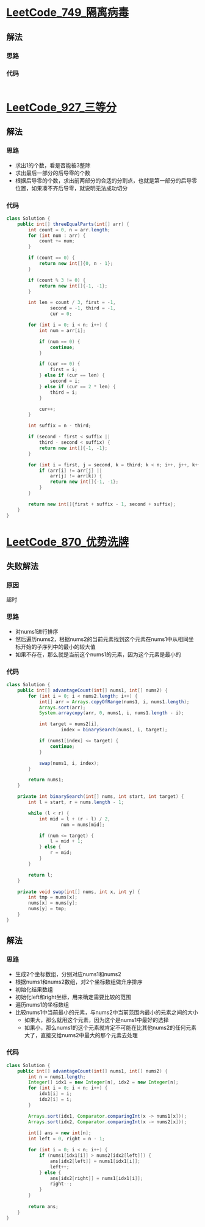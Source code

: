 # [LeetCode_749_隔离病毒](https://leetcode.cn/problems/contain-virus/)
## 解法
### 思路

### 代码
```java

```
# [LeetCode_927_三等分](https://leetcode.cn/problems/three-equal-parts/)
## 解法
### 思路
- 求出1的个数，看是否能被3整除
- 求出最后一部分的后导零的个数
- 根据后导零的个数，求出前两部分的合适的分割点，也就是第一部分的后导零位置，如果凑不齐后导零，就说明无法成功切分
### 代码
```java
class Solution {
    public int[] threeEqualParts(int[] arr) {
        int count = 0, n = arr.length;
        for (int num : arr) {
            count += num;
        }

        if (count == 0) {
            return new int[]{0, n - 1};
        }

        if (count % 3 != 0) {
            return new int[]{-1, -1};
        }

        int len = count / 3, first = -1,
                second = -1, third = -1,
                cur = 0;

        for (int i = 0; i < n; i++) {
            int num = arr[i];

            if (num == 0) {
                continue;
            }

            if (cur == 0) {
                first = i;
            } else if (cur == len) {
                second = i;
            } else if (cur == 2 * len) {
                third = i;
            }

            cur++;
        }

        int suffix = n - third;

        if (second - first < suffix ||
            third - second < suffix) {
            return new int[]{-1, -1};
        }

        for (int i = first, j = second, k = third; k < n; i++, j++, k++) {
            if (arr[i] != arr[j] ||
                arr[j] != arr[k]) {
                return new int[]{-1, -1};
            }
        }

        return new int[]{first + suffix - 1, second + suffix};
    }
}
```
# [LeetCode_870_优势洗牌](https://leetcode.cn/problems/advantage-shuffle/)
## 失败解法
### 原因
超时
### 思路
- 对nums1进行排序
- 然后遍历nums2，根据nums2的当前元素找到这个元素在nums1中从相同坐标开始的子序列中的最小的较大值
- 如果不存在，那么就是当前这个nums1的元素，因为这个元素是最小的
### 代码
```java
class Solution {
    public int[] advantageCount(int[] nums1, int[] nums2) {
        for (int i = 0; i < nums2.length; i++) {
            int[] arr = Arrays.copyOfRange(nums1, i, nums1.length);
            Arrays.sort(arr);
            System.arraycopy(arr, 0, nums1, i, nums1.length - i);

            int target = nums2[i],
                    index = binarySearch(nums1, i, target);

            if (nums1[index] <= target) {
                continue;
            }

            swap(nums1, i, index);
        }

        return nums1;
    }

    private int binarySearch(int[] nums, int start, int target) {
        int l = start, r = nums.length - 1;

        while (l < r) {
            int mid = l + (r - l) / 2,
                    num = nums[mid];

            if (num <= target) {
                l = mid + 1;
            } else {
                r = mid;
            }
        }

        return l;
    }

    private void swap(int[] nums, int x, int y) {
        int tmp = nums[x];
        nums[x] = nums[y];
        nums[y] = tmp;
    }
}
```
## 解法
### 思路
- 生成2个坐标数组，分别对应nums1和nums2
- 根据nums1和nums2数组，对2个坐标数组做升序排序
- 初始化结果数组
- 初始化left和right坐标，用来确定需要比较的范围
- 遍历nums1的坐标数组
- 比较nums1中当前最小的元素，与nums2中当前范围内最小的元素之间的大小
  - 如果大，那么就用这个元素，因为这个是nums1中最好的选择
  - 如果小，那么nums1的这个元素就肯定不可能在比其他nums2的任何元素大了，直接交给nums2中最大的那个元素去处理
### 代码
```java
class Solution {
    public int[] advantageCount(int[] nums1, int[] nums2) {
        int n = nums1.length;
        Integer[] idx1 = new Integer[n], idx2 = new Integer[n];
        for (int i = 0; i < n; i++) {
            idx1[i] = i;
            idx2[i] = i;
        }

        Arrays.sort(idx1, Comparator.comparingInt(x -> nums1[x]));
        Arrays.sort(idx2, Comparator.comparingInt(x -> nums2[x]));
        
        int[] ans = new int[n];
        int left = 0, right = n - 1;

        for (int i = 0; i < n; i++) {
            if (nums1[idx1[i]] > nums2[idx2[left]]) {
                ans[idx2[left]] = nums1[idx1[i]];
                left++;
            } else {
                ans[idx2[right]] = nums1[idx1[i]];
                right--;
            }
        }
        
        return ans;
    }
}
```
